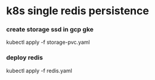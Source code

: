 # k8s single redis persistence

### create storage ssd in gcp gke
kubectl apply -f storage-pvc.yaml

### deploy redis
kubectl apply -f redis.yaml

